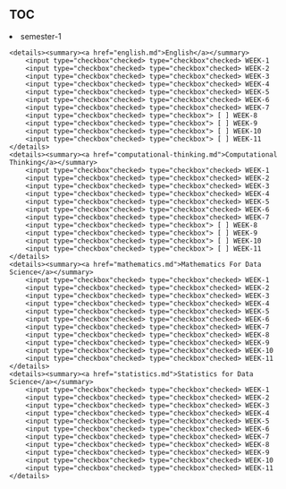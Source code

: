 ## TOC
<li>semester-1

	<details><summary><a href="english.md">English</a></summary>
		<input type="checkbox"checked> type="checkbox"checked> WEEK-1
		<input type="checkbox"checked> type="checkbox"checked> WEEK-2
		<input type="checkbox"checked> type="checkbox"checked> WEEK-3
		<input type="checkbox"checked> type="checkbox"checked> WEEK-4
		<input type="checkbox"checked> type="checkbox"checked> WEEK-5
		<input type="checkbox"checked> type="checkbox"checked> WEEK-6
		<input type="checkbox"checked> type="checkbox"checked> WEEK-7
		<input type="checkbox"checked> type="checkbox"> [ ] WEEK-8
		<input type="checkbox"checked> type="checkbox"> [ ] WEEK-9
		<input type="checkbox"checked> type="checkbox"> [ ] WEEK-10
		<input type="checkbox"checked> type="checkbox"> [ ] WEEK-11
	</details>
	<details><summary><a href="computational-thinking.md">Computational Thinking</a></summary>
		<input type="checkbox"checked> type="checkbox"checked> WEEK-1
		<input type="checkbox"checked> type="checkbox"checked> WEEK-2
		<input type="checkbox"checked> type="checkbox"checked> WEEK-3
		<input type="checkbox"checked> type="checkbox"checked> WEEK-4
		<input type="checkbox"checked> type="checkbox"checked> WEEK-5
		<input type="checkbox"checked> type="checkbox"checked> WEEK-6
		<input type="checkbox"checked> type="checkbox"checked> WEEK-7
		<input type="checkbox"checked> type="checkbox"> [ ] WEEK-8
		<input type="checkbox"checked> type="checkbox"> [ ] WEEK-9
		<input type="checkbox"checked> type="checkbox"> [ ] WEEK-10
		<input type="checkbox"checked> type="checkbox"> [ ] WEEK-11
	</details>
	<details><summary><a href="mathematics.md">Mathematics For Data Science</a></summary>
		<input type="checkbox"checked> type="checkbox"checked> WEEK-1
		<input type="checkbox"checked> type="checkbox"checked> WEEK-2
		<input type="checkbox"checked> type="checkbox"checked> WEEK-3
		<input type="checkbox"checked> type="checkbox"checked> WEEK-4
		<input type="checkbox"checked> type="checkbox"checked> WEEK-5
		<input type="checkbox"checked> type="checkbox"checked> WEEK-6
		<input type="checkbox"checked> type="checkbox"checked> WEEK-7
		<input type="checkbox"checked> type="checkbox"checked> WEEK-8
		<input type="checkbox"checked> type="checkbox"checked> WEEK-9
		<input type="checkbox"checked> type="checkbox"checked> WEEK-10
		<input type="checkbox"checked> type="checkbox"checked> WEEK-11
	</details>
	<details><summary><a href="statistics.md">Statistics for Data Science</a></summary>
		<input type="checkbox"checked> type="checkbox"checked> WEEK-1
		<input type="checkbox"checked> type="checkbox"checked> WEEK-2
		<input type="checkbox"checked> type="checkbox"checked> WEEK-3
		<input type="checkbox"checked> type="checkbox"checked> WEEK-4
		<input type="checkbox"checked> type="checkbox"checked> WEEK-5
		<input type="checkbox"checked> type="checkbox"checked> WEEK-6
		<input type="checkbox"checked> type="checkbox"checked> WEEK-7
		<input type="checkbox"checked> type="checkbox"checked> WEEK-8
		<input type="checkbox"checked> type="checkbox"checked> WEEK-9
		<input type="checkbox"checked> type="checkbox"checked> WEEK-10
		<input type="checkbox"checked> type="checkbox"checked> WEEK-11
	</details>